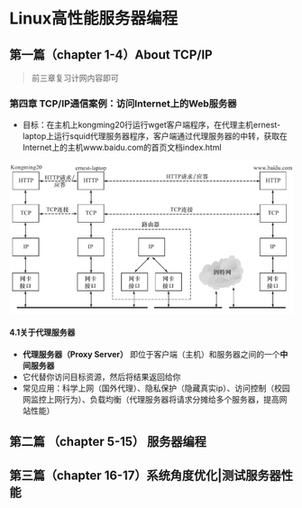 # Linux高性能服务器编程

## 第一篇（chapter 1-4）About TCP/IP

> 前三章复习计网内容即可

### 第四章 TCP/IP通信案例：访问Internet上的Web服务器

- 目标：在主机上kongming20行运行wget客户端程序，在代理主机ernest-laptop上运行squid代理服务器程序，客户端通过代理服务器的中转，获取在Internet上的主机www.baidu.com的首页文档index.html

![image-20251015201910433](https://raw.githubusercontent.com/naplatte/Pictures/main/eeddb604e8121bdb3acae32458c00110.png)

#### 4.1关于代理服务器

- **代理服务器（Proxy Server）** 即位于客户端（主机）和服务器之间的一个**中间服务器**
- 它代替你访问目标资源，然后将结果返回给你
- 常见应用：科学上网（国外代理）、隐私保护（隐藏真实ip）、访问控制（校园网监控上网行为）、负载均衡（代理服务器将请求分摊给多个服务器，提高网站性能）



































## 第二篇 （chapter 5-15） 服务器编程



























## 第三篇（chapter 16-17）系统角度优化|测试服务器性能